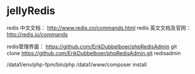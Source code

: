# jellyRedis
redis 中文文档： http://www.redis.cn/commands.html
redis 英文文档及官网： http://redis.io/commands

redis管理界面： https://github.com/ErikDubbelboer/phpRedisAdmin
    git clone https://github.com/ErikDubbelboer/phpRedisAdmin.git redisadmin

/data1/env/php-fpm/bin/php /data1/www/composer install
